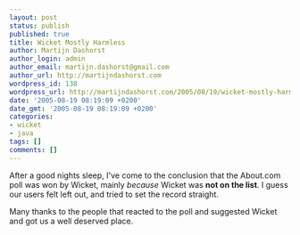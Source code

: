 ```yaml
---
layout: post
status: publish
published: true
title: Wicket Mostly Harmless
author: Martijn Dashorst
author_login: admin
author_email: martijn.dashorst@gmail.com
author_url: http://martijndashorst.com
wordpress_id: 138
wordpress_url: http://martijndashorst.com/2005/08/19/wicket-mostly-harmless/
date: '2005-08-19 08:19:09 +0200'
date_gmt: '2005-08-19 08:19:09 +0200'
categories:
- wicket
- java
tags: []
comments: []
---
```

<p>After a good nights sleep, I've come to the conclusion that the About.com poll was won by Wicket, mainly <em>because</em> Wicket was <b>not on the list</b>. I guess our users felt left out, and tried to set the record straight.</p>
<p>Many thanks to the people that reacted to the poll and suggested Wicket and got us a well deserved place.</p>
